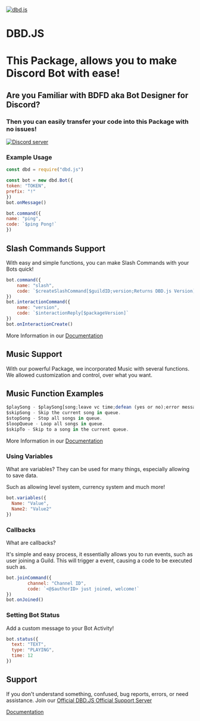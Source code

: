   <br />
    <p>
    <a href="https://dbd.leref.ga"><img src="https://cdn.discordapp.com/attachments/773364744240496640/797696404146880512/logo-svg.png" alt="dbd.js" /></a>
  </p>

# DBD.JS
# This Package, allows you to make Discord Bot with ease!
## Are you Familiar with BDFD aka Bot Designer for Discord?
### Then you can easily transfer your code into this Package with no issues!


 <a href="https://discord.gg/HMUfMXDQsV"><img src="https://discordapp.com/api/guilds/773352845738115102/embed.png" alt="Discord server" /></a>

### Example Usage

```js
const dbd = require("dbd.js")

const bot = new dbd.Bot({
token: "TOKEN", 
prefix: "!" 
})
bot.onMessage()

bot.command({
name: "ping", 
code: `$ping Pong!` 
})
```

## Slash Commands Support

With easy and simple functions, you can make Slash Commands with your Bots quick!

```js
bot.command({
    name: "slash",
    code: `$createSlashCommand[$guildID;version;Returns DBD.js Version]`
})
bot.interactionCommand({
    name: "version", 
    code: `$interactionReply[$packageVersion]`
})
bot.onInteractionCreate()
```

More Information in our [Documentation](https://dbd.leref.ga/guide/slash-commands)

## Music Support

With our powerful Package, we incorporated Music with several functions.
We allowed customization and control, over what you want.


## Music Function Examples

```js
$playSong - $playSong[song;leave vc time;defean (yes or no);error message]
$skipSong - Skip the current song in queue.
$stopSong - Stop all songs in queue.
$loopQueue - Loop all songs in queue.
$skipTo - Skip to a song in the current queue.
```
More Information in our [Documentation](https://dbd.leref.ga/guide/music)

### Using Variables

What are variables? They can be used for many things, especially allowing to save data.

Such as allowing level system, currency system and much more!

```js
bot.variables({
  Name: "Value",
  Name2: "Value2"
})
```

### Callbacks

What are callbacks?

It's simple and easy process, it essentially allows you to run events, such as user joining a Guild.
This will trigger a event, causing a code to be executed such as.

```js
bot.joinCommand({
        channel: "Channel ID", 
        code: `<@$authorID> just joined, welcome!`
})
bot.onJoined()
```

### Setting Bot Status

Add a custom message to your Bot Activity!

```js
bot.status({
  text: "TEXT",
  type: "PLAYING",
  time: 12
})
```
## Support

If you don't understand something, confused, bug reports, errors, or need assistance. Join our [Official DBD.JS Official Support Server](https://discord.gg/HMUfMXDQsV)

[Documentation](https://dbd.leref.ga)
